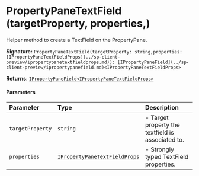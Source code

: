 # PropertyPaneTextField (targetProperty, properties,)

Helper method to create a TextField on the PropertyPane.

**Signature:** ``PropertyPaneTextField(targetProperty: string,properties: [IPropertyPaneTextFieldProps](../sp-client-preview/ipropertypanetextfieldprops.md)): [IPropertyPaneField](../sp-client-preview/ipropertypanefield.md)<IPropertyPaneTextFieldProps>``

**Returns**: [`IPropertyPaneField<IPropertyPaneTextFieldProps>`](../sp-client-preview/ipropertypanefield.md)



#### Parameters


| Parameter	   | Type    | Description |
|:-------------|:---------------|:------------|
| `targetProperty`    | `string` | - Target property the textfield is associated to. |
| `properties`    | [`IPropertyPaneTextFieldProps`](../sp-client-preview/ipropertypanetextfieldprops.md) | - Strongly typed TextField properties. |

